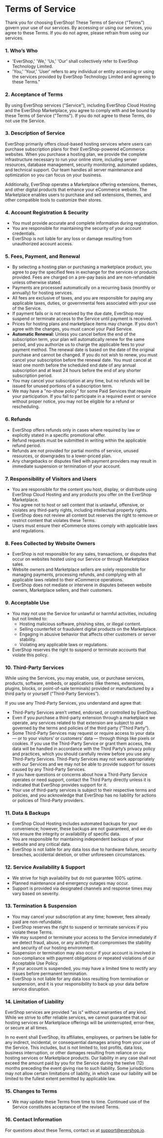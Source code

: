 # Terms of Service

Thank you for choosing EverShop! These Terms of Service ("Terms") govern your use of our services. By accessing or using our services, you agree to these Terms. If you do not agree, please refrain from using our services.

### 1. Who’s Who

- 'EverShop,' 'We,' 'Us,' 'Our' shall collectively refer to EverShop Technology Limited.
- 'You,' 'Your,' 'User' refers to any individual or entity accessing or using the services provided by EverShop Technology Limited and agreeing to these Terms."

### 2. Acceptance of Terms

By using EverShop services ("Service"), including EverShop Cloud Hosting and the EverShop Marketplace, you agree to comply with and be bound by these Terms of Service ("Terms"). If you do not agree to these Terms, do not use the Service.

### 3. Description of Service

EverShop primarily offers cloud-based hosting services where users can purchase subscription plans for their EverShop-powered eCommerce websites. When you purchase a hosting plan, we provide the complete infrastructure necessary to run your online store, including server resources, database management, security monitoring, automated updates, and technical support. Our team handles all server maintenance and optimization so you can focus on your business.

Additionally, EverShop operates a Marketplace offering extensions, themes, and other digital products that enhance your eCommerce website. The Marketplace enables users to purchase and sell extensions, themes, and other compatible tools to customize their stores.

### 4. Account Registration & Security

- You must provide accurate and complete information during registration.
- You are responsible for maintaining the security of your account credentials.
- EverShop is not liable for any loss or damage resulting from unauthorized account access.

### 5. Fees, Payment, and Renewal

- By selecting a hosting plan or purchasing a marketplace product, you agree to pay the specified fees in exchange for the services or products provided. Fees are charged on a pre-pay basis and are non-refundable unless otherwise stated.
- Payments are processed automatically on a recurring basis (monthly or annually) for hosting services.
- All fees are exclusive of taxes, and you are responsible for paying any applicable taxes, duties, or governmental fees associated with your use of the Service.
- If payment fails or is not received by the due date, EverShop may suspend or terminate access to the Service until payment is received.
- Prices for hosting plans and marketplace items may change. If you don’t agree with the changes, you must cancel your Paid Service.
- **Automatic Renewal:** Unless you cancel before the end of the subscription term, your plan will automatically renew for the same period, and you authorize us to charge the applicable fees to your payment method. The renewal date is based on the date of the original purchase and cannot be changed. If you do not wish to renew, you must cancel your subscription before the renewal date. You must cancel at least one month before the scheduled end date of any annual subscription and at least 24 hours before the end of any shorter subscription period.
- You may cancel your subscription at any time, but no refunds will be issued for unused portions of a subscription term.
- We may have a "no-show policy" for some Paid Services that require your participation. If you fail to participate in a required event or service without proper notice, you may not be eligible for a refund or rescheduling.

### 6. Refunds

- EverShop offers refunds only in cases where required by law or explicitly stated in a specific promotional offer.
- Refund requests must be submitted in writing within the applicable refund period.
- Refunds are not provided for partial months of service, unused resources, or downgrades to a lower-priced plan.
- Any chargebacks or disputes filed with payment providers may result in immediate suspension or termination of your account.

### 7. Responsibility of Visitors and Users

- You are responsible for the content you host, display, or distribute using EverShop Cloud Hosting and any products you offer on the EverShop Marketplace.
- You agree not to host or sell content that is unlawful, offensive, or violates any third-party rights, including intellectual property rights.
- EverShop does not review all content but reserves the right to remove or restrict content that violates these Terms.
- Users must ensure their eCommerce stores comply with applicable laws and regulations.

### 8. Fees Collected by Website Owners

- EverShop is not responsible for any sales, transactions, or disputes that occur on websites hosted using our Service or through Marketplace sales.
- Website owners and Marketplace sellers are solely responsible for managing payments, processing refunds, and complying with all applicable laws related to their eCommerce operations.
- EverShop does not mediate or intervene in disputes between website owners, Marketplace sellers, and their customers.

### 9. Acceptable Use

- You may not use the Service for unlawful or harmful activities, including but not limited to:
  - Hosting malicious software, phishing sites, or illegal content.
  - Selling counterfeit or fraudulent digital products on the Marketplace.
  - Engaging in abusive behavior that affects other customers or server stability.
  - Violating any applicable laws or regulations.
- EverShop reserves the right to suspend or terminate accounts that violate this policy.

### 10. Third-Party Services

While using the Services, you may enable, use, or purchase services, products, software, embeds, or applications (like themes, extensions, plugins, blocks, or point-of-sale terminals) provided or manufactured by a third party or yourself (“Third-Party Services”).

If you use any Third-Party Services, you understand and agree that:

- Third-Party Services aren’t vetted, endorsed, or controlled by EverShop.
- Even if you purchase a third-party extension through a marketplace we operate, any services related to that extension are subject to and governed by the terms and policies of the third party (“Third Party”).
- Some Third-Party Services may request or require access to your data — or to your visitors’ or customers’ data — through things like pixels or cookies. If you use the Third-Party Service or grant them access, the data will be handled in accordance with the Third Party’s privacy policy and practices, which you should carefully review before you use any Third-Party Services. Third-Party Services may not work appropriately with our Services and we may not be able to provide support for issues caused by any Third-Party Services.
- If you have questions or concerns about how a Third-Party Service operates or need support, contact the Third Party directly unless it is indicated that EverShop provides support for it.
- Your use of third-party services is subject to their respective terms and policies, and you acknowledge that EverShop has no liability for actions or policies of Third-Party  providers.

### 11. Data & Backups

- EverShop Cloud Hosting includes automated backups for your convenience; however, these backups are not guaranteed, and we do not ensure the integrity or availability of specific data.
- You are responsible for maintaining independent backups of your website and any critical data.
- EverShop is not liable for any data loss due to hardware failure, security breaches, accidental deletion, or other unforeseen circumstances.

### 12. Service Availability & Support

- We strive for high availability but do not guarantee 100% uptime.
- Planned maintenance and emergency outages may occur.
- Support is provided via designated channels and response times may vary based on severity.

### 13. Termination & Suspension

- You may cancel your subscription at any time; however, fees already paid are non-refundable.
- EverShop reserves the right to suspend or terminate services if you violate these Terms.
- We may suspend or terminate your access to the Service immediately if we detect fraud, abuse, or any activity that compromises the stability and security of our hosting environment.
- Suspension or termination may also occur if your account is involved in non-compliance with payment obligations or repeated violations of our Acceptable Use Policy.
- If your account is suspended, you may have a limited time to rectify any issues before permanent termination.
- EverShop is not liable for any data loss resulting from termination or suspension, and it is your responsibility to back up your data before service disruption.

### 14. Limitation of Liability

EverShop services are provided "as is" without warranties of any kind. While we strive to offer reliable services, we cannot guarantee that our hosting services or Marketplace offerings will be uninterrupted, error-free, or secure at all times. 

In no event shall EverShop, its affiliates, employees, or partners be liable for any indirect, incidental, or consequential damages arising from your use of the Service. This includes, but is not limited to, lost profits, data loss, business interruption, or other damages resulting from reliance on our hosting services or Marketplace products. Our liability in any case shall not exceed the amount paid by you for the Service during the twelve (12) months preceding the event giving rise to such liability. Some jurisdictions may not allow certain limitations of liability, in which case our liability will be limited to the fullest extent permitted by applicable law.

### 15. Changes to Terms

- We may update these Terms from time to time. Continued use of the Service constitutes acceptance of the revised Terms.

### 16. Contact Information

For questions about these Terms, contact us at support@evershop.io.

